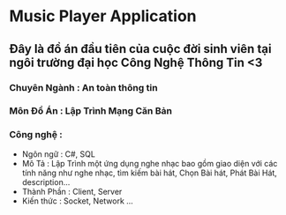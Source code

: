 # Music Player Application
## Đây là đồ án đầu tiên của cuộc đời sinh viên tại ngôi trường đại học Công Nghệ Thông Tin <3
### Chuyên Ngành : An toàn thông tin
### Môn Đồ Án : Lập Trình Mạng Căn Bản
### Công nghệ : 
  + Ngôn ngữ  : C#, SQL
  + Mô Tả : Lập Trình một ứng dụng nghe nhạc bao gồm giao diện với các tính năng như nghe nhạc, tìm kiếm bài hát, Chọn Bài hát, Phát Bài Hát, description...
  + Thành Phần : Client, Server
  + Kiến thức : Socket, Network ...
